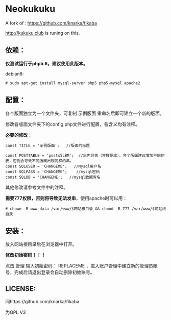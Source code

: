 # Neokukuku
A fork of : https://github.com/knarka/fikaba

http://kukuku.club is runing on this.

## 依赖：

**仅测试运行于php5.6，建议使用此版本。**

debian8:

    # sudo apt-get install mysql-server php5 php5-mysql apache2

## 配置：

各个版面独立为一个文件夹，可复制 示例版面 重命名后即可建立一个新的版面。

修改各版面文件夹下的config.php文件进行配置，各含义均有注释。

**必要的修改**：
    
    const TITLE = '示例版面';   //版面的标题
    
    const POSTTABLE = 'postsSLBM';  //串内容表（非数据库），各个版面建议增加不同的表，否则会导致不同版面出现同样的串。
    const SQLUSER = 'CHANGEME';   //Mysql用户名
    const SQLPASS = 'CHANGEME';    //mysql密码
    const SQLDB = 'CHANGEME';   //mysql数据库名

其他修改请参考文件中的注释。

**需要777权限，否则将导致无法发串**，使用apache时可以用：

    # chown -R www-data /var/www/$网站根目录 && chmod -R 777 /var/www/$网站根目录

## 安装：
放入网站根目录后在浏览器中打开。

**修改初始密码！！！**

点击 管理 输入初始密码： REPLACEME  ，进入账户管理中建立新的管理员账号，完成后请退出登录会自动删除初始账号。

## LICENSE:

同https://github.com/knarka/fikaba

为GPL V3
